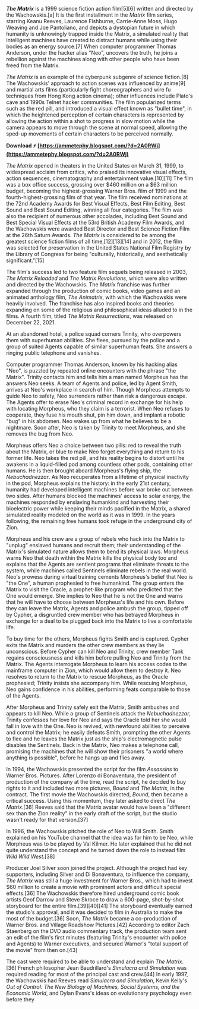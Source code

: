 
 
***The Matrix*** is a 1999 science fiction action film[5][6] written and directed by the Wachowskis.[a] It is the first installment in the *Matrix* film series, starring Keanu Reeves, Laurence Fishburne, Carrie-Anne Moss, Hugo Weaving and Joe Pantoliano, and depicts a dystopian future in which humanity is unknowingly trapped inside the Matrix, a simulated reality that intelligent machines have created to distract humans while using their bodies as an energy source.[7] When computer programmer Thomas Anderson, under the hacker alias "Neo", uncovers the truth, he joins a rebellion against the machines along with other people who have been freed from the Matrix.
 
*The Matrix* is an example of the cyberpunk subgenre of science fiction.[8] The Wachowskis' approach to action scenes was influenced by anime[9] and martial arts films (particularly fight choreographers and wire fu techniques from Hong Kong action cinema); other influences include Plato's cave and 1990s Telnet hacker communities. The film popularized terms such as the red pill, and introduced a visual effect known as "bullet time", in which the heightened perception of certain characters is represented by allowing the action within a shot to progress in slow motion while the camera appears to move through the scene at normal speed, allowing the sped-up movements of certain characters to be perceived normally.
 
**Download ⚡ [https://ammetephy.blogspot.com/?d=2A0RWj](https://ammetephy.blogspot.com/?d=2A0RWj)**


 
*The Matrix* opened in theaters in the United States on March 31, 1999, to widespread acclaim from critics, who praised its innovative visual effects, action sequences, cinematography and entertainment value.[10][11] The film was a box office success, grossing over $460 million on a $63 million budget, becoming the highest-grossing Warner Bros. film of 1999 and the fourth-highest-grossing film of that year. The film received nominations at the 72nd Academy Awards for Best Visual Effects, Best Film Editing, Best Sound and Best Sound Editing, winning all four categories. The film was also the recipient of numerous other accolades, including Best Sound and Best Special Visual Effects at the 53rd British Academy Film Awards, and the Wachowskis were awarded Best Director and Best Science Fiction Film at the 26th Saturn Awards. *The Matrix* is considered to be among the greatest science fiction films of all time,[12][13][14] and in 2012, the film was selected for preservation in the United States National Film Registry by the Library of Congress for being "culturally, historically, and aesthetically significant."[15]
 
The film's success led to two feature film sequels being released in 2003, *The Matrix Reloaded* and *The Matrix Revolutions*, which were also written and directed by the Wachowskis. The *Matrix* franchise was further expanded through the production of comic books, video games and an animated anthology film, *The Animatrix*, with which the Wachowskis were heavily involved. The franchise has also inspired books and theories expanding on some of the religious and philosophical ideas alluded to in the films. A fourth film, titled *The Matrix Resurrections*, was released on December 22, 2021.
 
At an abandoned hotel, a police squad corners Trinity, who overpowers them with superhuman abilities. She flees, pursued by the police and a group of suited Agents capable of similar superhuman feats. She answers a ringing public telephone and vanishes.
 
Computer programmer Thomas Anderson, known by his hacking alias "Neo", is puzzled by repeated online encounters with the phrase "the Matrix". Trinity contacts him and tells him a man named Morpheus has the answers Neo seeks. A team of Agents and police, led by Agent Smith, arrives at Neo's workplace in search of him. Though Morpheus attempts to guide Neo to safety, Neo surrenders rather than risk a dangerous escape. The Agents offer to erase Neo's criminal record in exchange for his help with locating Morpheus, who they claim is a terrorist. When Neo refuses to cooperate, they fuse his mouth shut, pin him down, and implant a robotic "bug" in his abdomen. Neo wakes up from what he believes to be a nightmare. Soon after, Neo is taken by Trinity to meet Morpheus, and she removes the bug from Neo.

Morpheus offers Neo a choice between two pills: red to reveal the truth about the Matrix, or blue to make Neo forget everything and return to his former life. Neo takes the red pill, and his reality begins to distort until he awakens in a liquid-filled pod among countless other pods, containing other humans. He is then brought aboard Morpheus's flying ship, the *Nebuchadnezzar*. As Neo recuperates from a lifetime of physical inactivity in the pod, Morpheus explains the history: in the early 21st century, humanity had developed intelligent machines before war broke out between two sides. After humans blocked the machines' access to solar energy, the machines responded by enslaving humankind and harvesting their bioelectric power while keeping their minds pacified in the Matrix, a shared simulated reality modeled on the world as it was in 1999. In the years following, the remaining free humans took refuge in the underground city of Zion.
 
Morpheus and his crew are a group of rebels who hack into the Matrix to "unplug" enslaved humans and recruit them; their understanding of the Matrix's simulated nature allows them to bend its physical laws. Morpheus warns Neo that death within the Matrix kills the physical body too and explains that the Agents are sentient programs that eliminate threats to the system, while machines called Sentinels eliminate rebels in the real world. Neo's prowess during virtual training cements Morpheus's belief that Neo is "the One", a human prophesied to free humankind. The group enters the Matrix to visit the Oracle, a prophet-like program who predicted that the One would emerge. She implies to Neo that he is not the One and warns that he will have to choose between Morpheus's life and his own. Before they can leave the Matrix, Agents and police ambush the group, tipped off by Cypher, a disgruntled crew member who has betrayed Morpheus in exchange for a deal to be plugged back into the Matrix to live a comfortable life.
 
To buy time for the others, Morpheus fights Smith and is captured. Cypher exits the Matrix and murders the other crew members as they lie unconscious. Before Cypher can kill Neo and Trinity, crew member Tank regains consciousness and kills him before pulling Neo and Trinity from the Matrix. The Agents interrogate Morpheus to learn his access codes to the mainframe computer in Zion, which would allow them to destroy it. Neo resolves to return to the Matrix to rescue Morpheus, as the Oracle prophesied; Trinity insists she accompany him. While rescuing Morpheus, Neo gains confidence in his abilities, performing feats comparable to those of the Agents.
 
After Morpheus and Trinity safely exit the Matrix, Smith ambushes and appears to kill Neo. While a group of Sentinels attack the *Nebuchadnezzar*, Trinity confesses her love for Neo and says the Oracle told her she would fall in love with the One. Neo is revived, with newfound abilities to perceive and control the Matrix; he easily defeats Smith, prompting the other Agents to flee and he leaves the Matrix just as the ship's electromagnetic pulse disables the Sentinels. Back in the Matrix, Neo makes a telephone call, promising the machines that he will show their prisoners "a world where anything is possible", before he hangs up and flies away.
 
In 1994, the Wachowskis presented the script for the film *Assassins* to Warner Bros. Pictures. After Lorenzo di Bonaventura, the president of production of the company at the time, read the script, he decided to buy rights to it and included two more pictures, *Bound* and *The Matrix*, in the contract. The first movie the Wachowskis directed, *Bound*, then became a critical success. Using this momentum, they later asked to direct *The Matrix*.[36] Reeves said that the Matrix avatar would have been a "different sex than the Zion reality" in the early draft of the script, but the studio wasn't ready for that version.[37]
 
In 1996, the Wachowskis pitched the role of Neo to Will Smith. Smith explained on his YouTube channel that the idea was for him to be Neo, while Morpheus was to be played by Val Kilmer. He later explained that he did not quite understand the concept and he turned down the role to instead film *Wild Wild West*.[38]
 
Producer Joel Silver soon joined the project. Although the project had key supporters, including Silver and Di Bonaventura, to influence the company, *The Matrix* was still a huge investment for Warner Bros., which had to invest $60 million to create a movie with prominent actors and difficult special effects.[36] The Wachowskis therefore hired underground comic book artists Geof Darrow and Steve Skroce to draw a 600-page, shot-by-shot storyboard for the entire film.[39][40][41] The storyboard eventually earned the studio's approval, and it was decided to film in Australia to make the most of the budget.[36] Soon, *The Matrix* became a co-production of Warner Bros. and Village Roadshow Pictures.[42] According to editor Zach Staenberg on the DVD audio commentary track, the production team sent an edit of the film's first minutes (featuring Trinity's encounter with police and Agents) to Warner executives, and secured Warner's "total support of the movie" from then on.[43]
 
The cast were required to be able to understand and explain *The Matrix*.[36] French philosopher Jean Baudrillard's *Simulacra and Simulation* was required reading for most of the principal cast and crew.[44] In early 1997, the Wachowskis had Reeves read *Simulacra and Simulation*, Kevin Kelly's *Out of Control: The New Biology of Machines, Social Systems, and the Economic World*, and Dylan Evans's ideas on evolutionary psychology even before they